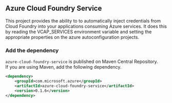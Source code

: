## Azure Cloud Foundry Service
This project provides the ability to to automatically inject credentials from Cloud Foundry into your
applications consuming Azure services.  It does this by reading the VCAP_SERVICES environment 
variable and setting the appropriate properties on the azure autoconfiguration projects.

### Add the dependency

`azure-cloud-foundry-service` is published on Maven Central Repository.  
If you are using Maven, add the following dependency.  

```xml
<dependency>
    <groupId>com.microsoft.azure</groupId>
    <artifactId>azure-cloud-foundry-service</artifactId>
    <version>0.1.6</version>
</dependency>
```


